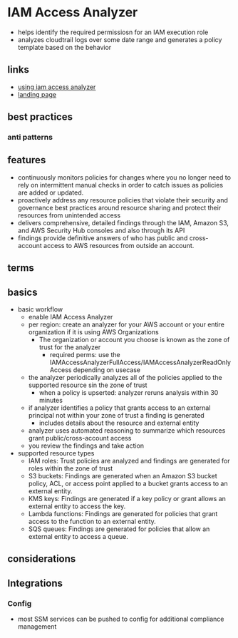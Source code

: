 # IAM Access Analyzer

- helps identify the required permissiosn for an IAM execution role
- analyzes cloudtrail logs over some date range and generates a policy template based on the behavior

## links

- [using iam access analyzer](https://docs.aws.amazon.com/IAM/latest/UserGuide/what-is-access-analyzer.html)
- [landing page](https://aws.amazon.com/iam/features/analyze-access/)

## best practices

### anti patterns

## features

- continuously monitors policies for changes where you no longer need to rely on intermittent manual checks in order to catch issues as policies are added or updated.
- proactively address any resource policies that violate their security and governance best practices around resource sharing and protect their resources from unintended access
- delivers comprehensive, detailed findings through the IAM, Amazon S3, and AWS Security Hub consoles and also through its API
- findings provide definitive answers of who has public and cross-account access to AWS resources from outside an account.

## terms

## basics

- basic workflow
  - enable IAM Access Analyzer
  - per region: create an analyzer for your AWS account or your entire organization if it is using AWS Organizations
    - The organization or account you choose is known as the zone of trust for the analyzer
      - required perms: use the IAMAccessAnalyzerFullAccess/IAMAccessAnalyzerReadOnlyAccess depending on usecase
  - the analyzer periodically analyzes all of the policies applied to the supported resource sin the zone of trust
    - when a policy is upserted: analyzer reruns analysis within 30 minutes
  - if analyzer identifies a policy that grants access to an external principal not within your zone of trust a finding is generated
    - includes details about the resource and external entity
  - analyzer uses automated reasoning to summarize which resources grant public/cross-account access
  - you review the findings and take action
- supported resource types
  - IAM roles: Trust policies are analyzed and findings are generated for roles within the zone of trust
  - S3 buckets: Findings are generated when an Amazon S3 bucket policy, ACL, or access point applied to a bucket grants access to an external entity.
  - KMS keys: Findings are generated if a key policy or grant allows an external entity to access the key.
  - Lambda functions: Findings are generated for policies that grant access to the function to an external entity.
  - SQS queues: Findings are generated for policies that allow an external entity to access a queue.

## considerations

## Integrations

### Config

- most SSM services can be pushed to config for additional compliance management
